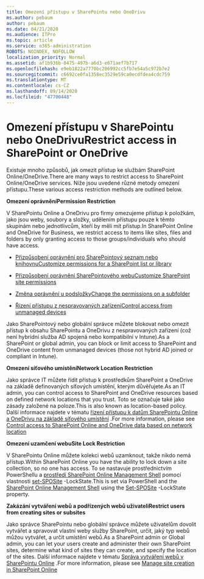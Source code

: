 ```yaml
---
title: Omezení přístupu v SharePointu nebo OneDrivu
ms.author: pebaum
author: pebaum
ms.date: 04/21/2020
ms.audience: ITPro
ms.topic: article
ms.service: o365-administration
ROBOTS: NOINDEX, NOFOLLOW
localization_priority: Normal
ms.assetid: af1b936b-0475-497b-a6d3-e671aef7b717
ms.openlocfilehash: e9eb1822a7770bc206992cc5fb7e54a5c972b7e2
ms.sourcegitcommit: c6692ce0fa1358ec3529e59ca0ecdfdea4cdc759
ms.translationtype: MT
ms.contentlocale: cs-CZ
ms.lasthandoff: 09/14/2020
ms.locfileid: "47700448"
---
```

# <a name="restrict-access-in-sharepoint-or-onedrive"></a><span data-ttu-id="365af-102">Omezení přístupu v SharePointu nebo OneDrivu</span><span class="sxs-lookup"><span data-stu-id="365af-102">Restrict access in SharePoint or OneDrive</span></span>

<span data-ttu-id="365af-103">Existuje mnoho způsobů, jak omezit přístup ke službám SharePoint Online/OneDrive.</span><span class="sxs-lookup"><span data-stu-id="365af-103">There are many ways to restrict access to SharePoint Online/OneDrive services.</span></span> <span data-ttu-id="365af-104">Níže jsou uvedené různé metody omezení přístupu.</span><span class="sxs-lookup"><span data-stu-id="365af-104">These various access restriction methods are outlined below.</span></span> 

<span data-ttu-id="365af-105">**Omezení oprávnění**</span><span class="sxs-lookup"><span data-stu-id="365af-105">**Permission Restriction**</span></span>

<span data-ttu-id="365af-106">V SharePointu Online a OneDrivu pro firmy omezujeme přístup k položkám, jako jsou weby, soubory a složky, udělením přístupu pouze k těmto skupinám nebo jednotlivcům, kteří by měli mít přístup.</span><span class="sxs-lookup"><span data-stu-id="365af-106">In SharePoint Online and OneDrive for Business, we restrict access to items like sites, files and folders by only granting access to those groups/individuals who should have access.</span></span>

- [<span data-ttu-id="365af-107">Přizpůsobení oprávnění pro SharePointový seznam nebo knihovnu</span><span class="sxs-lookup"><span data-stu-id="365af-107">Customize permissions for a SharePoint list or library</span></span>](https://support.office.com/article/Customize-permissions-for-a-SharePoint-list-or-library-02d770f3-59eb-4910-a608-5f84cc297782)

- [<span data-ttu-id="365af-108">Přizpůsobení oprávnění SharePointového webu</span><span class="sxs-lookup"><span data-stu-id="365af-108">Customize SharePoint site permissions</span></span>](https://docs.microsoft.com/sharepoint/customize-sharepoint-site-permissions)

- [<span data-ttu-id="365af-109">Změna oprávnění u podsložky</span><span class="sxs-lookup"><span data-stu-id="365af-109">Change the permissions on a subfolder</span></span>](https://support.office.com/article/Change-the-permissions-on-a-subfolder-5427BD7C-F20A-4F75-8CF2-5359DD45A1A6)

- [<span data-ttu-id="365af-110">Řízení přístupu z nespravovaných zařízení</span><span class="sxs-lookup"><span data-stu-id="365af-110">Control access from unmanaged devices</span></span>](https://docs.microsoft.com/sharepoint/control-access-from-unmanaged-devices)

<span data-ttu-id="365af-111">Jako SharePointový nebo globální správce můžete blokovat nebo omezit přístup k obsahu SharePointu a OneDrivu z nespravovaných zařízení (což není hybridní služba AD spojená nebo kompatibilní v Intune).</span><span class="sxs-lookup"><span data-stu-id="365af-111">As a SharePoint or global admin, you can block or limit access to SharePoint and OneDrive content from unmanaged devices (those not hybrid AD joined or compliant in Intune).</span></span>

<span data-ttu-id="365af-112">**Omezení síťového umístění**</span><span class="sxs-lookup"><span data-stu-id="365af-112">**Network Location Restriction**</span></span>

<span data-ttu-id="365af-113">Jako správce IT můžete řídit přístup k prostředkům SharePoint a OneDrive na základě definovaných síťových umístění, kterým důvěřujete.</span><span class="sxs-lookup"><span data-stu-id="365af-113">As an IT admin, you can control access to SharePoint and OneDrive resources based on defined network locations that you trust.</span></span> <span data-ttu-id="365af-114">Toto se označuje také jako zásady založené na poloze.</span><span class="sxs-lookup"><span data-stu-id="365af-114">This is also known as location-based policy.</span></span> <span data-ttu-id="365af-115">Další informace najdete v tématu [řízení přístupu k datům SharePointu Online a OneDrivu na základě síťového umístění](https://docs.microsoft.com/sharepoint/control-access-based-on-network-location) .</span><span class="sxs-lookup"><span data-stu-id="365af-115">For more information, please see [Control access to SharePoint Online and OneDrive data based on network location](https://docs.microsoft.com/sharepoint/control-access-based-on-network-location)</span></span>

<span data-ttu-id="365af-116">**Omezení uzamčení webu**</span><span class="sxs-lookup"><span data-stu-id="365af-116">**Site Lock Restriction**</span></span> 

<span data-ttu-id="365af-117">V SharePointu Online můžete kolekci webů uzamknout, takže nikdo nemá přístup.</span><span class="sxs-lookup"><span data-stu-id="365af-117">Within SharePoint Online you have the ability to lock down a site collection, so no one has access.</span></span> <span data-ttu-id="365af-118">To se nastavuje prostřednictvím PowerShellu a [prostředí SharePoint Online Management Shell](https://docs.microsoft.com/powershell/sharepoint/sharepoint-online/connect-sharepoint-online?view=sharepoint-ps) pomocí vlastnosti [set-SPOSite](https://docs.microsoft.com/powershell/module/sharepoint-online/set-sposite?view=sharepoint-ps) -LockState.</span><span class="sxs-lookup"><span data-stu-id="365af-118">This is set via PowerShell and the [SharePoint Online Management Shell](https://docs.microsoft.com/powershell/sharepoint/sharepoint-online/connect-sharepoint-online?view=sharepoint-ps) using the [Set-SPOSite](https://docs.microsoft.com/powershell/module/sharepoint-online/set-sposite?view=sharepoint-ps) -LockState property.</span></span>

<span data-ttu-id="365af-119">**Zakázání vytváření webů a podřízených webů uživateli**</span><span class="sxs-lookup"><span data-stu-id="365af-119">**Restrict users from creating sites or subsites**</span></span>

<span data-ttu-id="365af-120">Jako správce SharePointu nebo globální správce můžete uživatelům dovolit vytvářet a spravovat vlastní weby služby SharePoint, určit, jaký typ webů můžou vytvářet, a určit umístění webů.</span><span class="sxs-lookup"><span data-stu-id="365af-120">As a SharePoint admin or Global admin, you can let your users create and administer their own SharePoint sites, determine what kind of sites they can create, and specify the location of the sites.</span></span> <span data-ttu-id="365af-121">Další informace najdete v tématu [Správa vytváření webů v SharePointu Online](https://docs.microsoft.com/sharepoint/manage-site-creation) .</span><span class="sxs-lookup"><span data-stu-id="365af-121">For more information, please see [Manage site creation in SharePoint Online](https://docs.microsoft.com/sharepoint/manage-site-creation)</span></span>

